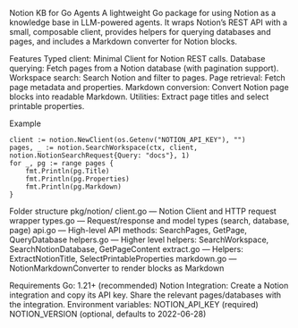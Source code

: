 Notion KB for Go Agents
A lightweight Go package for using Notion as a knowledge base in LLM-powered agents. It wraps Notion’s REST API with a small, composable client, provides helpers for querying databases and pages, and includes a Markdown converter for Notion blocks.

Features
Typed client: Minimal Client for Notion REST calls.
Database querying: Fetch pages from a Notion database (with pagination support).
Workspace search: Search Notion and filter to pages.
Page retrieval: Fetch page metadata and properties.
Markdown conversion: Convert Notion page blocks into readable Markdown.
Utilities: Extract page titles and select printable properties.

Example
```
client := notion.NewClient(os.Getenv("NOTION_API_KEY"), "")
pages, _ := notion.SearchWorkspace(ctx, client, notion.NotionSearchRequest{Query: "docs"}, 1)
for _, pg := range pages {
    fmt.Println(pg.Title)
    fmt.Println(pg.Properties)
    fmt.Println(pg.Markdown)
}
```

Folder structure
pkg/notion/
client.go — Notion Client and HTTP request wrapper
types.go — Request/response and model types (search, database, page)
api.go — High-level API methods: SearchPages, GetPage, QueryDatabase
helpers.go — Higher level helpers: SearchWorkspace, SearchNotionDatabase, GetPageContent
extract.go — Helpers: ExtractNotionTitle, SelectPrintableProperties
markdown.go — NotionMarkdownConverter to render blocks as Markdown

Requirements
Go: 1.21+ (recommended)
Notion Integration:
Create a Notion integration and copy its API key.
Share the relevant pages/databases with the integration.
Environment variables:
NOTION_API_KEY (required)
NOTION_VERSION (optional, defaults to 2022-06-28)
